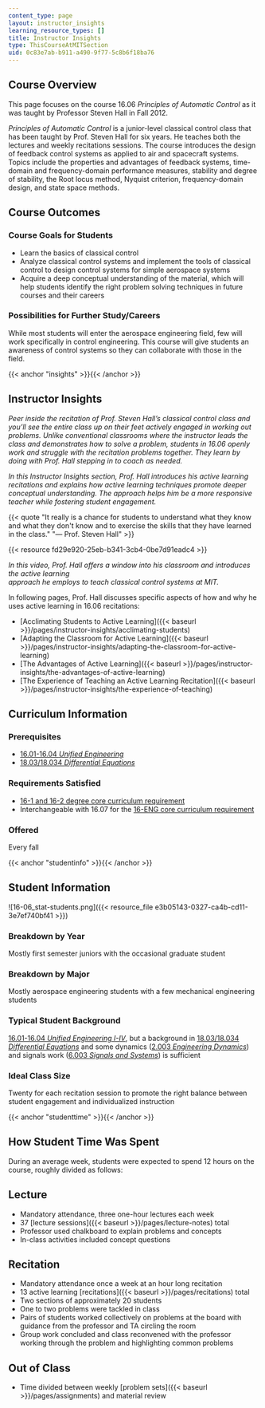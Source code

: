 ```yaml
---
content_type: page
layout: instructor_insights
learning_resource_types: []
title: Instructor Insights
type: ThisCourseAtMITSection
uid: 0c83e7ab-b911-a490-9f77-5c8b6f18ba76
---
```


Course Overview
---------------

This page focuses on the course 16.06 _Principles of Automatic Control_ as it was taught by Professor Steven Hall in Fall 2012.

_Principles of Automatic Control_ is a junior-level classical control class that has been taught by Prof. Steven Hall for six years. He teaches both the lectures and weekly recitations sessions. The course introduces the design of feedback control systems as applied to air and spacecraft systems. Topics include the properties and advantages of feedback systems, time-domain and frequency-domain performance measures, stability and degree of stability, the Root locus method, Nyquist criterion, frequency-domain design, and state space methods.

Course Outcomes
---------------

### Course Goals for Students

*   Learn the basics of classical control
*   Analyze classical control systems and implement the tools of classical control to design control systems for simple aerospace systems
*   Acquire a deep conceptual understanding of the material, which will help students identify the right problem solving techniques in future courses and their careers

### Possibilities for Further Study/Careers

While most students will enter the aerospace engineering field, few will work specifically in control engineering. This course will give students an awareness of control systems so they can collaborate with those in the field.

{{< anchor "insights" >}}{{< /anchor >}}

Instructor Insights
-------------------

_Peer inside the recitation of Prof. Steven Hall’s classical control class and you’ll see the entire class up on their feet actively engaged in working out problems. Unlike conventional classrooms where the instructor leads the class and demonstrates how to solve a problem, students in 16.06 openly work and struggle with the recitation problems together. They learn by doing with Prof. Hall stepping in to coach as needed._

_In this Instructor Insights section, Prof. Hall introduces his active learning recitations and explains how active learning techniques promote deeper conceptual understanding. The approach helps him be a more responsive teacher while fostering student engagement._

{{< quote "It really is a chance for students to understand what they know and what they don't know and to exercise the skills that they have learned in the class." "— Prof. Steven Hall" >}}

{{< resource fd29e920-25eb-b341-3cb4-0be7d91eadc4 >}}

_In this video, Prof. Hall offers a window into his classroom and introduces the active learning  
approach he employs to teach classical control systems at MIT._

In following pages, Prof. Hall discusses specific aspects of how and why he uses active learning in 16.06 recitations:

*   [Acclimating Students to Active Learning]({{< baseurl >}}/pages/instructor-insights/acclimating-students)
*   [Adapting the Classroom for Active Learning]({{< baseurl >}}/pages/instructor-insights/adapting-the-classroom-for-active-learning)
*   [The Advantages of Active Learning]({{< baseurl >}}/pages/instructor-insights/the-advantages-of-active-learning)
*   [The Experience of Teaching an Active Learning Recitation]({{< baseurl >}}/pages/instructor-insights/the-experience-of-teaching)

Curriculum Information
----------------------

### Prerequisites

*   [16.01-16.04 _Unified Engineering_](/courses/16-01-unified-engineering-i-ii-iii-iv-fall-2005-spring-2006/)
*   [18.03/18.034 _Differential Equations_](/courses/18-03-differential-equations-spring-2010/)

### Requirements Satisfied

*   [16-1 and 16-2 degree core curriculum requirement](https://aeroastro.mit.edu/undergraduate-program/undergraduate-curriculum-and-requirements)
*   Interchangeable with 16.07 for the [16-ENG core curriculum requirement](https://aeroastro.mit.edu/undergraduate-program/undergraduate-curriculum-and-requirements)

### Offered

Every fall

{{< anchor "studentinfo" >}}{{< /anchor >}}

Student Information
-------------------

![16-06_stat-students.png]({{< resource_file e3b05143-0327-ca4b-cd11-3e7ef740bf41 >}})

### Breakdown by Year

Mostly first semester juniors with the occasional graduate student

### Breakdown by Major

Mostly aerospace engineering students with a few mechanical engineering students

### Typical Student Background

[16.01-16.04 _Unified Engineering I-IV_](/courses/16-01-unified-engineering-i-ii-iii-iv-fall-2005-spring-2006/), but a background in [18.03/18.034 _Differential Equations_](/courses/18-03-differential-equations-spring-2010/) and some dynamics ([2.003 _Engineering Dynamics_](/courses/2-003sc-engineering-dynamics-fall-2011/)) and signals work ([6.003 _Signals and Systems_](/courses/6-003-signals-and-systems-fall-2011/)) is sufficient

### Ideal Class Size

Twenty for each recitation session to promote the right balance between student engagement and individualized instruction

{{< anchor "studenttime" >}}{{< /anchor >}}

How Student Time Was Spent
--------------------------

During an average week, students were expected to spend 12 hours on the course, roughly divided as follows:

Lecture
-------

*   Mandatory attendance, three one-hour lectures each week
*   37 [lecture sessions]({{< baseurl >}}/pages/lecture-notes) total
*   Professor used chalkboard to explain problems and concepts
*   In-class activities included concept questions

Recitation
----------

*   Mandatory attendance once a week at an hour long recitation
*   13 active learning [recitations]({{< baseurl >}}/pages/recitations) total
*   Two sections of approximately 20 students
*   One to two problems were tackled in class
*   Pairs of students worked collectively on problems at the board with guidance from the professor and TA circling the room
*   Group work concluded and class reconvened with the professor working through the problem and highlighting common problems

Out of Class
------------

*   Time divided between weekly [problem sets]({{< baseurl >}}/pages/assignments) and material review
